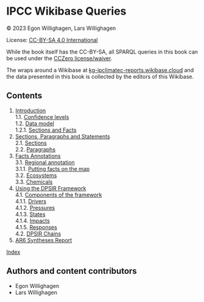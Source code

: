 <!--- THIS FILE IS AUTOGENERATED. DO NOT EDIT IT. EDIT THE FILE IN THE /src/ DIRECTORY INSTEAD -->

# IPCC Wikibase Queries

© 2023 Egon Willighagen, Lars Willighagen

License: [CC-BY-SA 4.0 International](https://creativecommons.org/licenses/by-sa/4.0/)

While the book itself has the CC-BY-SA, all SPARQL queries in this book can be used
under the [CCZero license/waiver](https://creativecommons.org/share-your-work/public-domain/cc0/).

The wraps around a Wikibase at [kg-ipclimatec-reports.wikibase.cloud](https://kg-ipclimatec-reports.wikibase.cloud/)
and the data presented in this book is collected by the editors of this Wikibase.

## Contents

1. [Introduction](intro.md) <br />
1.1. [Confidence levels](intro.md#confidence-levels) <br />
1.2. [Data model](intro.md#data-model) <br />
1.2.1. [Sections and Facts](intro.md#sections-and-facts) <br />
2. [Sections, Paragraphs and Statements](sections.md) <br />
2.1. [Sections](sections.md#sections) <br />
2.2. [Paragraphs](sections.md#paragraphs) <br />
3. [Facts Annotations](statements.md) <br />
3.1. [Regional annotation](statements.md#regional-annotation) <br />
3.1.1. [Putting facts on the map](statements.md#putting-facts-on-the-map) <br />
3.2. [Ecosystems](statements.md#ecosystems) <br />
3.3. [Chemicals](statements.md#chemicals) <br />
4. [Using the DPSIR Framework](dpsir.md) <br />
4.1. [Components of the framework](dpsir.md#components-of-the-framework) <br />
4.1.1. [Drivers](dpsir.md#drivers) <br />
4.1.2. [Pressures](dpsir.md#pressures) <br />
4.1.3. [States](dpsir.md#states) <br />
4.1.4. [Impacts](dpsir.md#impacts) <br />
4.1.5. [Responses](dpsir.md#responses) <br />
4.2. [DPSIR Chains](dpsir.md#dpsir-chains) <br />
5. [AR6 Syntheses Report](ar6syr.md) <br />

[Index](indexList.md) <br />

## Authors and content contributors

* Egon Willighagen
* Lars Willighagen
